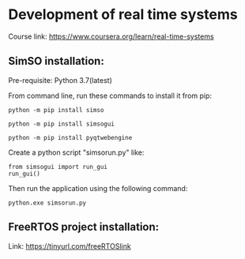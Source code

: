 # Development of real time systems

Course link: https://www.coursera.org/learn/real-time-systems

## SimSO installation:

Pre-requisite: Python 3.7(latest)

From command line, run these commands to install it from pip:

    python -m pip install simso

    python -m pip install simsogui

    python -m pip install pyqtwebengine

Create a python script "simsorun.py" like:
    
    from simsogui import run_gui
    run_gui()
    
Then run the application using the following command:
    
    python.exe simsorun.py

## FreeRTOS project installation:

Link: https://tinyurl.com/freeRTOSlink

